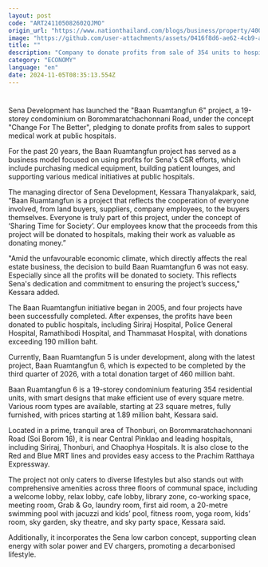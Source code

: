 ```yaml
---
layout: post
code: "ART241105082602QJMO"
origin_url: "https://www.nationthailand.com/blogs/business/property/40042318"
image: "https://github.com/user-attachments/assets/0416f8d6-ae62-4cb9-a685-9fe2bfddee22"
title: ""
description: "Company to donate profits from sale of 354 units to hospitals"
category: "ECONOMY"
language: "en"
date: 2024-11-05T08:35:13.554Z
---
```


# 









Sena Development has launched the "Baan Ruamtangfun 6" project, a 19-storey condominium on Borommaratchachonnani Road, under the concept "Change For The Better", pledging to donate profits from sales to support medical work at public hospitals.

For the past 20 years, the Baan Ruamtangfun project has served as a business model focused on using profits for Sena's CSR efforts, which include purchasing medical equipment, building patient lounges, and supporting various medical initiatives at public hospitals.

The managing director of Sena Development, Kessara Thanyalakpark, said, “Baan Ruamtangfun is a project that reflects the cooperation of everyone involved, from land buyers, suppliers, company employees, to the buyers themselves. Everyone is truly part of this project, under the concept of ‘Sharing Time for Society’. Our employees know that the proceeds from this project will be donated to hospitals, making their work as valuable as donating money.”

"Amid the unfavourable economic climate, which directly affects the real estate business, the decision to build Baan Ruamtangfun 6 was not easy. Especially since all the profits will be donated to society. This reflects Sena's dedication and commitment to ensuring the project’s success," Kessara added.

The Baan Ruamtangfun initiative began in 2005, and four projects have been successfully completed. After expenses, the profits have been donated to public hospitals, including Siriraj Hospital, Police General Hospital, Ramathibodi Hospital, and Thammasat Hospital, with donations exceeding 190 million baht.

Currently, Baan Ruamtangfun 5 is under development, along with the latest project, Baan Ruamtangfun 6, which is expected to be completed by the third quarter of 2026, with a total donation target of 460 million baht.

Baan Ruamtangfun 6 is a 19-storey condominium featuring 354 residential units, with smart designs that make efficient use of every square metre. Various room types are available, starting at 23 square metres, fully furnished, with prices starting at 1.89 million baht, Kessara said.

Located in a prime, tranquil area of Thonburi, on Borommaratchachonnani Road (Soi Borom 16), it is near Central Pinklao and leading hospitals, including Siriraj, Thonburi, and Chaophya Hospitals. It is also close to the Red and Blue MRT lines and provides easy access to the Prachim Ratthaya Expressway.

The project not only caters to diverse lifestyles but also stands out with comprehensive amenities across three floors of communal space, including a welcome lobby, relax lobby, cafe lobby, library zone, co-working space, meeting room, Grab & Go, laundry room, first aid room, a 20-metre swimming pool with jacuzzi and kids’ pool, fitness room, yoga room, kids’ room, sky garden, sky theatre, and sky party space, Kessara said.

Additionally, it incorporates the Sena low carbon concept, supporting clean energy with solar power and EV chargers, promoting a decarbonised lifestyle.

